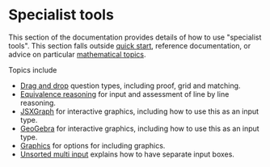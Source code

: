 # Specialist tools

This section of the documentation provides details of how to use "specialist tools".  This section falls outside [quick start](../AbInitio/index.md), reference documentation, or advice on particular [mathematical topics](../Topics/index.md).

Topics include

* [Drag and drop](../Specialist_tools/Drag_and_drop/index.md) question types, including proof, grid and matching.
* [Equivalence reasoning](../Specialist_tools/Equivalence_reasoning/index.md) for input and assessment of line by line reasoning.
* [JSXGraph](../Specialist_tools/JSXGraph/index.md) for interactive graphics, including how to use this as an input type.
* [GeoGebra](../Specialist_tools/GeoGebra/index.md) for interactive graphics, including how to use this as an input type.
* [Graphics](../Specialist_tools/Graphics.md) for options for including graphics.
* [Unsorted multi input](../Specialist_tools/Unsorted_multi_input.md) explains how to have separate input boxes.